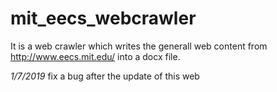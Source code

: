 # mit_eecs_webcrawler
It is a web crawler which writes the generall web content from http://www.eecs.mit.edu/ into a docx file.

_1/7/2019_
fix a bug after the update of this web
